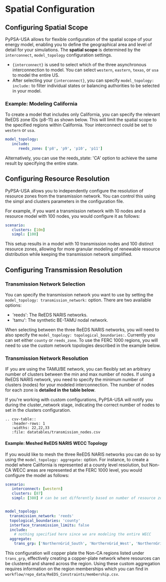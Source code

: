 # Spatial Configuration

## Configuring Spatial Scope

PyPSA-USA allows for flexible configuration of the spatial scope of your energy model, enabling you to define the geographical area and level of detail for your simulations. The **spatial scope** is determined by the `interconnect`, `model_topology` configuration settings.

- `{interconnect}` is used to select which of the three asynchronous interconnection to model. You can select `western`, `eastern`, `texas`, or `usa` to model the entire US.
- After selecting your `{interconnect}`, you can specify `model_topology: include:` to filter individual states or balancing authorities to be selected in your model.

### Example: Modeling California

To create a model that includes only California, you can specify the relevant ReEDS zone IDs (p8-11) as shown below. This will limit the spatial scope to the specified regions within California. Your interconnect could be set to `western` or `usa`.

```yaml
model_topology:
   include:
      reeds_zone: ['p8', 'p9', 'p10', 'p11']
```

Alternatively, you can use the reeds_state: 'CA' option to achieve the same result by specifying the entire state.

## Configuring Resource Resolution
PyPSA-USA allows you to independently configure the resolution of resource zones from the transmission network. You can control this using the simpl and clusters parameters in the configuration file.

For example, if you want a transmission network with 10 nodes and a resource model with 100 nodes, you would configure it as follows:

```yaml
scenario:
   clusters: [10m]
   simpl: [100]
```

This setup results in a model with 10 transmission nodes and 100 distinct resource zones, allowing for more granular modeling of renewable resource distribution while keeping the transmission network simplified.

## Configuring Transmission Resolution

### Transmission Network Selection
You can specify the transmission network you want to use by setting the `model_topology: transmission_network:` option. There are two available options:

- 'reeds': The ReEDS NARIS networks.
- 'tamu': The synthetic BE-TAMU nodal network.

When selecting between the three ReEDS NARIS networks, you will need to also specify the `model_topology: topological_boundaries:`. Currently you can set either `county` or `reeds_zone`. To use the FERC 1000 regions, you will need to use the custom network topologies described in the example below.

### Transmission Network Resolution

IF you are using the TAMU/BE network, you can flexibly set an arbitrary number of clusters between the min and max number of nodes. If using a ReEDS NARIS network, you need to specify the minimum number of clusters (nodes) for your modeled interconnection. The number of nodes for each zone is **detailed in the table below**.

If you're working with custom configurations, PyPSA-USA will notify you during the cluster_network stage, indicating the correct number of nodes to set in the clusters configuration.

```{eval-rst}
.. csv-table::
   :header-rows: 1
   :widths: 22,22,33
   :file: datatables/transmission_nodes.csv
```

#### Example: Meshed ReEDS NARIS WECC Topology

If you would like to mesh the three ReEDS NARIS networks you can do so by using the `model_topology: aggregate:` option. For instance, to create a model where California is represented at a county level resolution, but Non-CA WECC areas are represented at the FERC 1000 level, you would configure the model as follows:


```yaml
scenario:
   interconnect: [western]
   clusters: [87]
   simpl: [380] # can be set differently based on number of resource zones you'd like to keep


model_topology:
  transmission_network: 'reeds'
  topological_boundaries: 'county'
  interface_transmission_limits: false
  include:
    # nothing specified here since we are modeling the entire WECC
  aggregate:
    trans_grp: ['NorthernGrid_South', 'NorthernGrid_West', 'NorthernGrid_East', 'WestConnect_North','WestConnect_South']
```

This configuration will copper plate the Non-CA regions listed under `trans_grp`, effectively creating a copper-plate network where resources can be clustered and shared across the region. Using these custom aggregation requires information on the region memberships which you can find in `workflow/repo_data/ReEDS_Constraints/membership.csv`.
